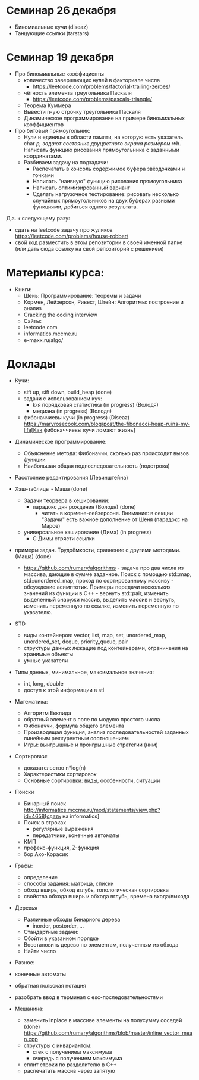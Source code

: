 # Семинар 26 декабря
* Биномиальные кучи (diseaz)
* Танцующие ссылки (tarstars)

# Семинар 19 декабря
* Про биномиальные коэффициенты
  * количество завершающих нулей в факториале числа
    * https://leetcode.com/problems/factorial-trailing-zeroes/
  * чётность элемента треугольника Паскаля
    * https://leetcode.com/problems/pascals-triangle/
  * Теорема Куммера
  * Вывести n-ую строчку треугольника Паскаля
  * Динамическое программирование на примере биномиальных коэффициентов
* Про битовый прямоугольник:
  * Нули и единицы в области памяти, на которую есть указатель char *p, задают состояние двуцветного экрана размером w*h. Написать функцию рисования прямоугольника с заданными координатами.
  * Разбиваем задачу на подзадачи:
    * Распечатать в консоль содержимое буфера звёздочками и точками
    * Написать "наивную" функцию рисования прямоугольника
    * Написать оптимизированный вариант
    * Сделать нагрузочное тестирование: рисовать несколько случайных прямоугольников на двух буферах разными функциями, добиться одного результата.

Д.з. к следующему разу:
 * сдать на leetcode задачу про жуликов https://leetcode.com/problems/house-robber/
 * свой код разместить в этом репозитории в своей именной папке (или дать сюда ссылку на свой репозиторий с решением)

# Материалы курса:
* Книги:
  * Шень: Программирование: теоремы и задачи
  * Кормен, Лейзерсон, Ривест, Штейн: Алгоритмы: построение и анализ
  * Cracking the coding interview
  * Сайты:
  * leetcode.com
  * informatics.mccme.ru
  * e-maxx.ru/algo/

# Доклады
  * Кучи:
    * sift up, sift down, build_heap (done)
    * задачи с использованием куч:
      * k-я порядковая статистика (in progress) (Володя)
      * медиана (in progress) (Володя)
    * фибоначчиевы кучи (in progress) (Diseaz) https://maryrosecook.com/blog/post/the-fibonacci-heap-ruins-my-life[Как фибоначчиевы кучи ломают жизнь]
  
  * Динамическое программирование:
    * Объяснение метода: Фибоначчи, сколько раз происходит вызов функции
    * Наибольшая общая подпоследовательность (подстрока)
  * Расстояние редактирования (Левинштейна)

  * Хэш-таблицы - Маша (done)
    * Задачи теорвера в хешировании:
      * парадокс дня рождения (Володя) (done)
        * читать в кормене-лейзерсоне. Внимание: в секции "Задачи" есть важное дополнение от Шеня (парадокс на Марсе)
    * универсальное хэширование (Дима) (in progress)
      * С Димы стрясти ссылки
   * примеры задач. Трудоёмкости, сравнение с другими методами. (Маша) (done)
      * https://github.com/rumary/algorithms - задача про два числа из массива, дающие в сумме заданное. Поиск с помощью std::map, std::unordered_map, проход по сортированному массиву - обсуждение асимптотик. Примеры передачи нескольких значений из функции в C++ - вернуть std::pair, изменить выделенный снаружи массив, выделить массив и вернуть, изменить переменную по ссылке, изменить переменную по указателю.

* STD
  * виды контейнеров: vector, list, map, set, unordered_map, unordered_set, deque, priority_queue, pair
  * структуры данных лежащие под контейнерами, ограничения на хранимые объекты
  * умные указатели
* Типы данных, минимальное, максимальное значения: 
  *  int, long, double
  *  доступ к этой информации в stl

* Математика:
  * Алгоритм Евклида
  * обратный элемент в поле по модулю простого числа
  * Фибоначчи, формула общего элемента
  * Производящая функция, анализ последовательностей заданных линейным реккурентным соотношением
  * Игры: выигрышные и проигрышные стратегии (ним)

* Сортировки:
  * доказательство n*log(n)
  * Характеристики сортировок
  * Основные сортировки: виды, особенности, ситуации

* Поиски
  * Бинарный поиск http://informatics.mccme.ru/mod/statements/view.php?id=4658[сдать на informatics]
  * Поиск в строках
    * регулярные выражения
    * передатчики, конечные автоматы
  * КМП
  * префекс-функция, Z-функция
  * бор Ахо-Корасик


* Графы:
  * определение
  * способы задания: матрица, списки
  * обход вширь, обход вглубь, топологическая сортировка
  * свойства обхода вширь и обхода вглубь, времена входа/выхода

* Деревья
  * Различные обходы бинарного дерева
    * inorder, postorder, ...
  * Стандартные задачи:
  * Обойти в указанном порядке
  * Восстановить дерево по элементам, полученным из обхода
  * Найти число

* Разное:
 * конечные автоматы
 * обратная польская нотация
 * разобрать ввод в терминал с esc-последовательностями

* Мешанина:
  * заменить inplace в массиве элементы на полусумму соседей (done) https://github.com/rumary/algorithms/blob/master/inline_vector_mean.cpp  
  * структуры с инвариантом:
    * стек с получением максимума
    * очередь с получением максимума
  * сплит строки по разделителю в C++
  * распечатать массив через запятую
